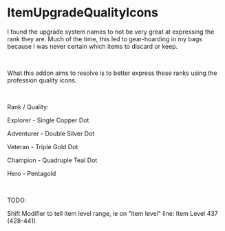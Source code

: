 # ItemUpgradeQualityIcons


<p>I found the upgrade system names to not be very great at expressing the rank they are. Much of the time, this led to gear-hoarding in my bags because I was never certain which items to discard or keep.</p>
<p>&nbsp;</p>
<p>What this addon aims to resolve is to better express these ranks using the profession quality icons.</p>
<p>&nbsp;</p>
<p>Rank / Quality:</p>
<p>Explorer - Single Copper Dot</p>
<p>Adventurer - Double Silver Dot</p>
<p>Veteran - Triple Gold Dot</p>
<p>Champion - Quadruple Teal Dot</p>
<p>Hero - Pentagold</p>
<p>&nbsp;</p>
<p>TODO:</p>
<p>Shift Modifier to tell item level range, ie on "item level" line: Item Level 437 (428-441)</p>
